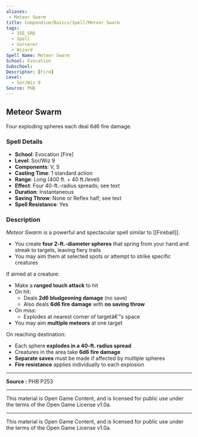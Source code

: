 ```yaml
---
aliases:
 - Meteor Swarm
title: Compendium/Basics/Spell/Meteor Swarm
tags:  
  - 35E_SRD  
  - Spell  
  - Sorcerer  
  - Wizard  
Spell Name: Meteor Swarm
School: Evocation
Subschool: 
Descriptor: [Fire]
Level:  
  - Sor/Wiz 9  
Source: PHB
---
```


## Meteor Swarm

Four exploding spheres each deal 6d6 fire damage.

### Spell Details

- **School**: Evocation [Fire]  
- **Level**: Sor/Wiz 9  
- **Components**: V, S  
- **Casting Time**: 1 standard action  
- **Range**: Long (400 ft. + 40 ft./level)  
- **Effect**: Four 40-ft.-radius spreads; see text  
- **Duration**: Instantaneous  
- **Saving Throw**: None or Reflex half; see text  
- **Spell Resistance**: Yes  

### Description

*Meteor Swarm* is a powerful and spectacular spell similar to [[Fireball]].  
- You create **four 2-ft.-diameter spheres** that spring from your hand and streak to targets, leaving fiery trails  
- You may aim them at selected spots or attempt to strike specific creatures

If aimed at a creature:
- Make a **ranged touch attack** to hit  
- On hit:  
  - Deals **2d6 bludgeoning damage** (no save)  
  - Also deals **6d6 fire damage** with **no saving throw**  
- On miss:  
  - Explodes at nearest corner of targetâ€™s space  
- You may aim **multiple meteors** at one target

On reaching destination:
- Each sphere **explodes in a 40-ft. radius spread**  
- Creatures in the area take **6d6 fire damage**  
- **Separate saves** must be made if affected by multiple spheres  
- **Fire resistance** applies individually to each explosion

---

**Source :** PHB P253

---

This material is Open Game Content, and is licensed for public use under  
the terms of the Open Game License v1.0a.

---

This material is Open Game Content, and is licensed for public use under the terms of the Open Game License v1.0a.
